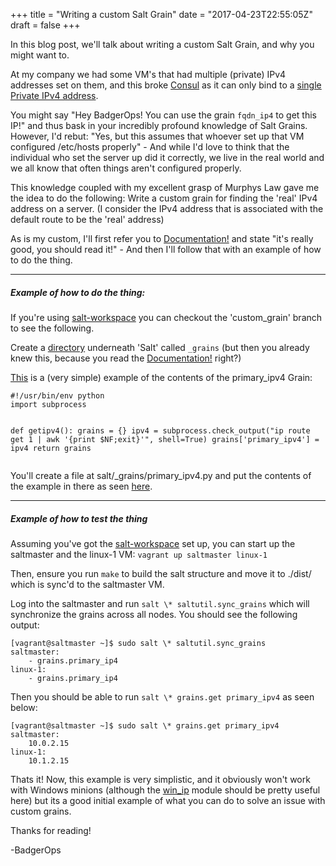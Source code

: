+++
title = "Writing a custom Salt Grain"
date = "2017-04-23T22:55:05Z"
draft = false
+++

<!--kg-card-begin: markdown--><p>In this blog post, we'll talk about writing a custom Salt Grain, and why you might want to.</p>
<p>At my company we had some VM's that had multiple (private) IPv4 addresses set on them, and this broke <a href="https://www.consul.io/">Consul</a> as it can only bind to a <a href="https://www.consul.io/docs/agent/options.html#_bind">single Private IPv4 address</a>.</p>
<p>You might say &quot;Hey BadgerOps! You can use the grain <code>fqdn_ip4</code> to get this IP!&quot; and thus bask in your incredibly profound knowledge of Salt Grains. However, I'd rebut: &quot;Yes, but this assumes that whoever set up that VM configured /etc/hosts properly&quot; - And while I'd love to think that the individual who set the server up did it correctly, we live in the real world and we all know that often things aren't configured properly.</p>
<p>This knowledge coupled with my excellent grasp of Murphys Law gave me the idea to do the following: Write a custom grain for finding the 'real' IPv4 address on a server. (I consider the IPv4 address that is associated with the default route to be the 'real' address)</p>
<p>As is my custom, I'll first refer you to <a href="https://docs.saltstack.com/en/latest/topics/grains/#writing-grains">Documentation!</a> and state &quot;it's really good, you should read it!&quot; - And then I'll follow that with an example of how to do the thing.</p>
<hr>
<h5 id="exampleofhowtodothething">Example of how to do the thing:</h5>
<p>If you're using <a href="https://github.com/BadgerOps/salt-workspace">salt-workspace</a> you can checkout the 'custom_grain' branch to see the following.</p>
<p>Create a <a href="https://github.com/BadgerOps/salt-workspace/blob/custom_grain/salt/_grains">directory</a> underneath 'Salt' called <code>_grains</code> (but then you already knew this, because you read the <a href="https://docs.saltstack.com/en/latest/topics/grains/#writing-grains">Documentation!</a> right?)</p>
<p><a href="https://github.com/BadgerOps/salt-workspace/blob/custom_grain/salt/_grains/primary_ip4.py">This</a> is a (very simple) example of the contents of the primary_ipv4 Grain:</p>
<pre><code>#!/usr/bin/env python
import subprocess

def getipv4():
    grains = {}
    ipv4 = subprocess.check_output(&quot;ip route get 1 | awk '{print $NF;exit}'&quot;, shell=True)
    grains['primary_ipv4'] = ipv4
    return grains
</code></pre>
<p>You'll create a file at salt/_grains/primary_ipv4.py and put the contents of the example in there as seen <a href="https://github.com/BadgerOps/salt-workspace/blob/custom_grain/salt/_grains/primary_ip4.py">here</a>.</p>
<hr>
<h5 id="exampleofhowtotestthething">Example of how to test the thing</h5>
<p>Assuming you've got the <a href="__GHOST_URL__/2017/04/10/getting-started-with-salt-workspace/">salt-workspace</a> set up, you can start up the saltmaster and the linux-1 VM: <code>vagrant up saltmaster linux-1</code></p>
<p>Then, ensure you run <code>make</code> to build the salt structure and move it to ./dist/ which is sync'd to the saltmaster VM.</p>
<p>Log into the saltmaster and run <code>salt \* saltutil.sync_grains</code> which will synchronize the grains across all nodes. You should see the following output:</p>
<pre><code>[vagrant@saltmaster ~]$ sudo salt \* saltutil.sync_grains
saltmaster:
    - grains.primary_ip4
linux-1:
    - grains.primary_ip4
</code></pre>
<p>Then you should be able to run <code>salt \* grains.get primary_ipv4</code> as seen below:</p>
<pre><code>[vagrant@saltmaster ~]$ sudo salt \* grains.get primary_ipv4
saltmaster:
    10.0.2.15
linux-1:
    10.1.2.15
</code></pre>
<p>Thats it! Now, this example is very simplistic, and it obviously won't work with Windows minions (although the <a href="https://docs.saltstack.com/en/latest/ref/modules/all/salt.modules.win_ip.html">win_ip</a> module should be pretty useful here) but its a good initial example of what you can do to solve an issue with custom grains.</p>
<p>Thanks for reading!</p>
<p>-BadgerOps</p>
<!--kg-card-end: markdown-->